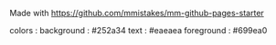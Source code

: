 Made with 
https://github.com/mmistakes/mm-github-pages-starter

colors : 
background : #252a34
text : #eaeaea
foreground : #699ea0